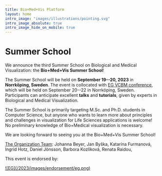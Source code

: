```yaml
---
title: Bio+Med+Vis Platform
layout: home
intro_image: "images/illustrations/pointing.svg"
intro_image_absolute: true
intro_image_hide_on_mobile: true
---
```


# Summer School

We announce the third Summer School on Biological and Medical Visualization: the **Bio+Med+Vis Summer School**!

The Summer School will be held on **September 19--20, 2023** in **Norrköping, Sweden**. The event is collocated with [EG VCBM conference](https://conferences.eg.org/vcbm2023/), which will be held on September 20--22 in Norrköping, Sweden. Participants can anticipate excellent **talks** and **tutorials**, given by experts in Biological and Medical Visualization. 

The Summer School is primarily targeting M.Sc. and Ph.D. students in Computer Science, but anyone who wants to learn more about principles and challenges in visualization for Life Sciences applications is welcome! No preliminary knowledge of Bio+Medical visualization is necessary.

<!--
The registration for the Summer School will be **free of charge** and it will provide access to an educational platform, where all materials will be available afterwards. To join us, just fill in the [registration form](https://skjemaker.app.uib.no/view.php?id=13063619) before **August 15, 2023**. 
-->

We are looking forward to seeing you at the Bio+Med+Vis Summer School! 

[The Organization Team](https://biomedvis.github.io/team/): 
Johanna Beyer, Jan Byška, Katarína Furmanová, Ingrid Hotz, Daniel Jönsson, Barbora Kozlíková, Renata Raidou,


This event is endorsed by:

<a href="http://vcbm.org/" target="_blank">
![EG](/2023/images/endorsement/eg.png)
</a>

<!--
<a href="http://biovis.net/" target="_blank">
![BioVis](/2023/images/endorsement/biovis.png)
</a>

<a href="http://www.mmiv.no/" target="_blank">
![MMIV](/2023/images/endorsement/mmivs.png)
</a>
-->

